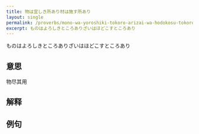 ```yaml
---
title: 物は宜しき所あり材は施す所あり
layout: single
permalink: /proverbs/mono-wa-yoroshiki-tokoro-arizai-wa-hodokosu-tokoro-ari
excerpt: ものはよろしきところありざいはほどこすところあり
---
```


ものはよろしきところありざいはほどこすところあり

## 意思

物尽其用

## 解释

## 例句

